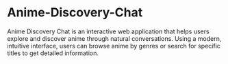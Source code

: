 # Anime-Discovery-Chat
Anime Discovery Chat is an interactive web application that helps users explore and discover anime through natural conversations.  Using a modern, intuitive interface, users can browse anime by genres or search for specific titles to get detailed information.

